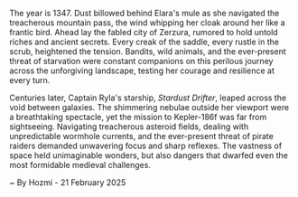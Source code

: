 
The year is 1347.  Dust billowed behind Elara's mule as she navigated the treacherous mountain pass, the wind whipping her cloak around her like a frantic bird.  Ahead lay the fabled city of Zerzura, rumored to hold untold riches and ancient secrets.  Every creak of the saddle, every rustle in the scrub, heightened the tension.  Bandits, wild animals, and the ever-present threat of starvation were constant companions on this perilous journey across the unforgiving landscape, testing her courage and resilience at every turn.

Centuries later, Captain Ryla's starship, *Stardust Drifter*, leaped across the void between galaxies.  The shimmering nebulae outside her viewport were a breathtaking spectacle, yet the mission to Kepler-186f was far from sightseeing.  Navigating treacherous asteroid fields, dealing with unpredictable wormhole currents, and the ever-present threat of pirate raiders demanded unwavering focus and sharp reflexes.  The vastness of space held unimaginable wonders, but also dangers that dwarfed even the most formidable medieval challenges.

~ By Hozmi - 21 February 2025
